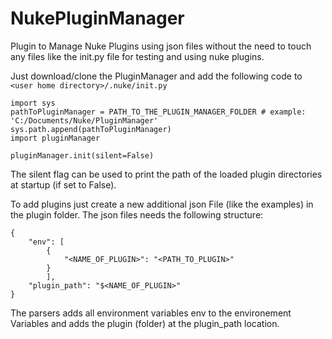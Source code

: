 # NukePluginManager

Plugin to Manage Nuke Plugins using json files without the need to touch any files like the init.py file 
for testing and using nuke plugins.


Just download/clone the PluginManager and add the following code to ```<user home directory>/.nuke/init.py```

```
import sys
pathToPluginManager = PATH_TO_THE_PLUGIN_MANAGER_FOLDER # example: 'C:/Documents/Nuke/PluginManager'
sys.path.append(pathToPluginManager)
import pluginManager

pluginManager.init(silent=False)
```

The silent flag can be used to print the path of the loaded plugin directories at startup (if set to False).

To add plugins just create a new additional json File (like the examples) in the plugin folder.
The json files needs the following structure:

```
{
	"env": [
		{
			"<NAME_OF_PLUGIN>": "<PATH_TO_PLUGIN>"
		}
		],
	"plugin_path": "$<NAME_OF_PLUGIN>"
}
```

The parsers adds all environment variables env to the environement Variables and adds the plugin (folder) at the plugin_path location.
